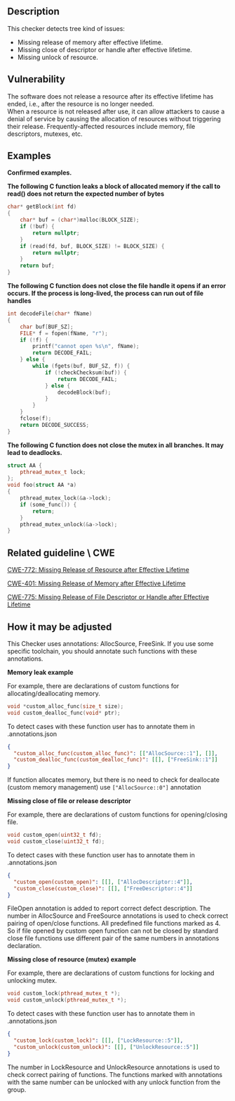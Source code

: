 ## Description

This checker detects tree kind of issues:

* Missing release of memory after effective lifetime.
* Missing close of descriptor or handle after effective lifetime.
* Missing unlock of resource.

## Vulnerability

The software does not release a resource after its effective lifetime has ended, i.e., after the resource is no longer needed.  
When a resource is not released after use, it can allow attackers to cause a denial of service by causing the allocation of resources without triggering their release. Frequently-affected resources include memory, file descriptors, mutexes, etc.

## Examples

**Confirmed examples.**

**The following C function leaks a block of allocated memory if the call to read() does not return the expected number of bytes**

```cpp
char* getBlock(int fd)
{
    char* buf = (char*)malloc(BLOCK_SIZE);
    if (!buf) {
        return nullptr;
    }
    if (read(fd, buf, BLOCK_SIZE) != BLOCK_SIZE) {
        return nullptr;
    }
    return buf;
}
```

**The following C function does not close the file handle it opens if an error occurs. If the process is long-lived, the process can run out of file handles**

```cpp
int decodeFile(char* fName)
{
    char buf[BUF_SZ];
    FILE* f = fopen(fName, "r");
    if (!f) {
        printf("cannot open %s\n", fName);
        return DECODE_FAIL;
    } else {
        while (fgets(buf, BUF_SZ, f)) {
            if (!checkChecksum(buf)) {
                return DECODE_FAIL;
            } else {
                decodeBlock(buf);
            }
        }
    }
    fclose(f);
    return DECODE_SUCCESS;
}
```

**The following C function does not close the mutex in all branches. It may lead to deadlocks.**

```cpp
struct AA {
    pthread_mutex_t lock;
};
void foo(struct AA *a)
{
    pthread_mutex_lock(&a->lock);
    if (some_func()) {
        return;
    }
    pthread_mutex_unlock(&a->lock);
}
```

## Related guideline \ CWE

[CWE-772: Missing Release of Resource after Effective Lifetime](https://cwe.mitre.org/data/definitions/772.md)

[CWE-401: Missing Release of Memory after Effective Lifetime](https://cwe.mitre.org/data/definitions/401.md)

[CWE-775: Missing Release of File Descriptor or Handle after Effective Lifetime](https://cwe.mitre.org/data/definitions/775.md)

## How it may be adjusted

This Checker uses annotations: AllocSource, FreeSink. If you use some specific toolchain, you should annotate such functions with these annotations.

**Memory leak example**

For example, there are declarations of custom functions for allocating/deallocating memory.

```cpp
void *custom_alloc_func(size_t size);
void custom_dealloc_func(void* ptr);
```

To detect cases with these function user has to annotate them in .annotations.json

```json
{
  "custom_alloc_func(custom_alloc_func)": [["AllocSource::1"], []],
  "custom_dealloc_func(custom_dealloc_func)": [[], ["FreeSink::1"]]
}
```

If function allocates memory, but there is no need to check for deallocate (custom memory management) use `["AllocSource::0"]` annotation

**Missing close of file or release descriptor**

For example, there are declarations of custom functions for opening/closing file.

```cpp
void custom_open(uint32_t fd);
void custom_close(uint32_t fd);
```

To detect cases with these function user has to annotate them in .annotations.json

```json
{
  "custom_open(custom_open)": [[], ["AllocDescriptor::4"]],
  "custom_close(custom_close)": [[], ["FreeDescriptor::4"]]
}
```

FileOpen annotation is added to report correct defect description. The number in AllocSource and FreeSource annotations is used to check correct pairing of open/close functions. All predefined file functions marked as 4. So if file opened by custom open function can not be closed by standard close file functions use different pair of the same numbers in annotations declaration.

**Missing close of resource (mutex) example**

For example, there are declarations of custom functions for locking and unlocking mutex.

```cpp
void custom_lock(pthread_mutex_t *);
void custom_unlock(pthread_mutex_t *);
```

To detect cases with these function user has to annotate them in .annotations.json

```json
{
  "custom_lock(custom_lock)": [[], ["LockResource::5"]],
  "custom_unlock(custom_unlock)": [[], ["UnlockResource::5"]]
}
```

The number in LockResource and UnlockResource annotations is used to check correct pairing of functions. The functions marked with annotations with the same number can be unlocked with any unlock function from the group.
